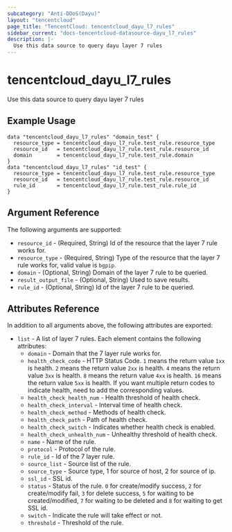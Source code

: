 ```yaml
---
subcategory: "Anti-DDoS(Dayu)"
layout: "tencentcloud"
page_title: "TencentCloud: tencentcloud_dayu_l7_rules"
sidebar_current: "docs-tencentcloud-datasource-dayu_l7_rules"
description: |-
  Use this data source to query dayu layer 7 rules
---
```


# tencentcloud_dayu_l7_rules

Use this data source to query dayu layer 7 rules

## Example Usage

```hcl
data "tencentcloud_dayu_l7_rules" "domain_test" {
  resource_type = tencentcloud_dayu_l7_rule.test_rule.resource_type
  resource_id   = tencentcloud_dayu_l7_rule.test_rule.resource_id
  domain        = tencentcloud_dayu_l7_rule.test_rule.domain
}
data "tencentcloud_dayu_l7_rules" "id_test" {
  resource_type = tencentcloud_dayu_l7_rule.test_rule.resource_type
  resource_id   = tencentcloud_dayu_l7_rule.test_rule.resource_id
  rule_id       = tencentcloud_dayu_l7_rule.test_rule.rule_id
}
```

## Argument Reference

The following arguments are supported:

* `resource_id` - (Required, String) Id of the resource that the layer 7 rule works for.
* `resource_type` - (Required, String) Type of the resource that the layer 7 rule works for, valid value is `bgpip`.
* `domain` - (Optional, String) Domain of the layer 7 rule to be queried.
* `result_output_file` - (Optional, String) Used to save results.
* `rule_id` - (Optional, String) Id of the layer 7 rule to be queried.

## Attributes Reference

In addition to all arguments above, the following attributes are exported:

* `list` - A list of layer 7 rules. Each element contains the following attributes:
  * `domain` - Domain that the 7 layer rule works for.
  * `health_check_code` - HTTP Status Code. `1` means the return value `1xx` is health. `2` means the return value `2xx` is health. `4` means the return value `3xx` is health. `8` means the return value `4xx` is health. `16` means the return value `5xx` is health. If you want multiple return codes to indicate health, need to add the corresponding values.
  * `health_check_health_num` - Health threshold of health check.
  * `health_check_interval` - Interval time of health check.
  * `health_check_method` - Methods of health check.
  * `health_check_path` - Path of health check.
  * `health_check_switch` - Indicates whether health check is enabled.
  * `health_check_unhealth_num` - Unhealthy threshold of health check.
  * `name` - Name of the rule.
  * `protocol` - Protocol of the rule.
  * `rule_id` - Id of the 7 layer rule.
  * `source_list` - Source list of the rule.
  * `source_type` - Source type, 1 for source of host, 2 for source of ip.
  * `ssl_id` - SSL id.
  * `status` - Status of the rule. `0` for create/modify success, `2` for create/modify fail, `3` for delete success, `5` for waiting to be created/modified, `7` for waiting to be deleted and `8` for waiting to get SSL id.
  * `switch` - Indicate the rule will take effect or not.
  * `threshold` - Threshold of the rule.



